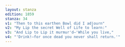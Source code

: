 ```yaml
---
layout: stanza
edition: 1859
stanza: 34
v1: "Then to this earthen Bowl did I adjourn"
v2: "My Lip the secret Well of Life to learn:"
v3: "⁠And Lip to Lip it murmur'd—'While you live,"
v4: "'Drink!—for once dead you never shall return.'"
---
```

